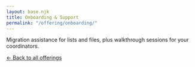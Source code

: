 ```yaml
---
layout: base.njk
title: Onboarding & Support
permalink: "/offering/onboarding/"
---
```


Migration assistance for lists and files, plus walkthrough sessions for your coordinators.

<p class="mt-4"><a href="/offering/">← Back to all offerings</a></p>

